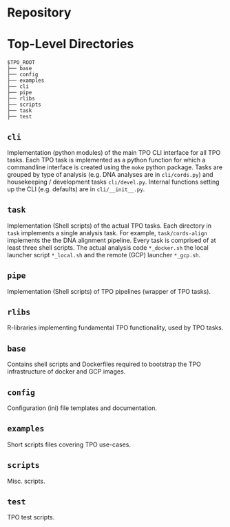 # Repository 


# Top-Level Directories
```
$TPO_ROOT
├── base
├── config
├── examples
├── cli
├── pipe
├── rlibs
├── scripts
├── task
├── test
```

## `cli`
Implementation (python modules) of the main TPO CLI interface for all TPO tasks. Each TPO task is implemented as a python function for which a commandline interface is created using the `moke` python package. Tasks are grouped by type of analysis (e.g. DNA analyses are in `cli/cords.py`) and housekeeping / development tasks `cli/devel.py`. Internal functions setting up the CLI (e.g. defaults) are in `cli/__init__.py`.
## `task`
Implementation (Shell scripts) of the actual TPO tasks. Each directory in `task` implements a single analysis task. For example, `task/cords-align` implements the the DNA alignment pipeline. Every task is comprised of at least three shell scripts. The actual analysis code `*_docker.sh` the local launcher script `*_local.sh` and the remote (GCP) launcher `*_gcp.sh`. 
## `pipe`
Implementation (Shell scripts) of TPO pipelines (wrapper of TPO tasks).
## `rlibs`
R-libraries implementing fundamental TPO functionality, used by TPO tasks.
## `base`
Contains shell scripts and Dockerfiles required to bootstrap the TPO infrastructure of docker and GCP images.
## `config`
Configuration (ini) file templates and documentation.
## `examples`
Short scripts files covering TPO use-cases.
## `scripts`
Misc. scripts.
## `test`
TPO test scripts.
